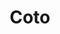 ---
title: "Coto"
url: /ciudad-autonoma-de-buenos-aires/coto-avenida-soldado-de-la-frontera/
shop: Supermarkt
---